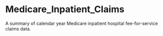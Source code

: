 # Medicare_Inpatient_Claims
A summary of calendar year Medicare inpatient hospital fee-for-service claims data.
